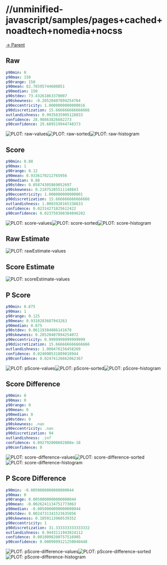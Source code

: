
# //unminified-javascript/samples/pages+cached+noadtech+nomedia+nocss

[→ Parent](../..)


## Raw


```yaml
p90min: 0
p90max: 150
p90range: 150
p90mean: 82.76595744680851
p90median: 150
p90stdev: 73.43261863370007
p90skewness: -0.20520407894254764
p90eccentricity: 1.0000000000000016
p90discretization: 15.666666666666666
outlandishness: 0.9935835905128833
confidence: 28.90863826682273
p90confidence: 29.689519944748373

```

![PLOT: raw-values](./raw/values.svg)![PLOT: raw-sorted](./raw/sorted.svg)![PLOT: raw-histogram](./raw/histogram.svg)
## Score


```yaml
p90min: 0.88
p90max: 1
p90range: 0.12
p90mean: 0.9336170212765956
p90median: 0.88
p90stdev: 0.05874305869052697
p90skewness: 0.21075285511140843
p90eccentricity: 1.000000000000001
p90discretization: 15.666666666666666
outlandishness: 1.0003920165338633
confidence: 0.02314271825612422
p90confidence: 0.023750388384046202

```

![PLOT: score-values](./score/values.svg)![PLOT: score-sorted](./score/sorted.svg)![PLOT: score-histogram](./score/histogram.svg)
## Raw Estimate

![PLOT: rawEstimate-values](./rawEstimate/values.svg)
## Score Estimate

![PLOT: scoreEstimate-values](./scoreEstimate/values.svg)
## P Score


```yaml
p90min: 0.875
p90max: 1
p90range: 0.125
p90mean: 0.9310283687943263
p90median: 0.875
p90stdev: 0.06119384886141678
p90skewness: 0.20520407894254072
p90eccentricity: 0.9999999999999999
p90discretization: 15.666666666666666
outlandishness: 1.000476156458269
confidence: 0.024090531889018944
p90confidence: 0.02474126662062367

```

![PLOT: pScore-values](./pScore/values.svg)![PLOT: pScore-sorted](./pScore/sorted.svg)![PLOT: pScore-histogram](./pScore/histogram.svg)
## Score Difference


```yaml
p90min: 0
p90max: 0
p90range: 0
p90mean: 0
p90median: 0
p90stdev: 0
p90skewness: .nan
p90eccentricity: .nan
p90discretization: 94
outlandishness: .inf
confidence: 6.092792000602808e-18
p90confidence: 0

```

![PLOT: score-difference-values](./score-difference/values.svg)![PLOT: score-difference-sorted](./score-difference/sorted.svg)![PLOT: score-difference-histogram](./score-difference/histogram.svg)
## P Score Difference


```yaml
p90min: -0.0050000000000000044
p90max: 0
p90range: 0.0050000000000000044
p90mean: -0.0026241134751773063
p90median: -0.0050000000000000044
p90stdev: 0.0024731341523635056
p90skewness: 0.1059113960539352
p90eccentricity: 1
p90discretization: 31.333333333333332
outlandishness: 0.9443111943024112
confidence: 0.0010098200757516905
p90confidence: 0.0009999121250040448

```

![PLOT: pScore-difference-values](./pScore-difference/values.svg)![PLOT: pScore-difference-sorted](./pScore-difference/sorted.svg)![PLOT: pScore-difference-histogram](./pScore-difference/histogram.svg)